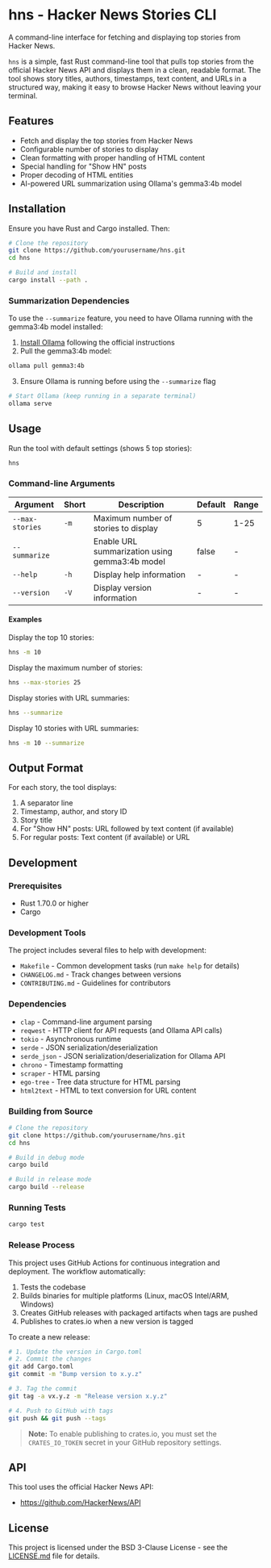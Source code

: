 # hns - Hacker News Stories CLI

A command-line interface for fetching and displaying top stories from Hacker News.

`hns` is a simple, fast Rust command-line tool that pulls top stories from the official Hacker News API and displays them in a clean, readable format. The tool shows story titles, authors, timestamps, text content, and URLs in a structured way, making it easy to browse Hacker News without leaving your terminal.

## Features

- Fetch and display the top stories from Hacker News
- Configurable number of stories to display
- Clean formatting with proper handling of HTML content
- Special handling for "Show HN" posts
- Proper decoding of HTML entities
- AI-powered URL summarization using Ollama's gemma3:4b model

## Installation

Ensure you have Rust and Cargo installed. Then:

```bash
# Clone the repository
git clone https://github.com/yourusername/hns.git
cd hns

# Build and install
cargo install --path .
```

### Summarization Dependencies

To use the `--summarize` feature, you need to have Ollama running with the gemma3:4b model installed:

1. [Install Ollama](https://ollama.ai/) following the official instructions
2. Pull the gemma3:4b model:
```bash
ollama pull gemma3:4b
```
3. Ensure Ollama is running before using the `--summarize` flag
```bash
# Start Ollama (keep running in a separate terminal)
ollama serve
```

## Usage

Run the tool with default settings (shows 5 top stories):

```bash
hns
```

### Command-line Arguments

| Argument | Short | Description | Default | Range |
|----------|-------|-------------|---------|-------|
| `--max-stories` | `-m` | Maximum number of stories to display | 5 | 1-25 |
| `--summarize` |  | Enable URL summarization using gemma3:4b model | false | - |
| `--help` | `-h` | Display help information | - | - |
| `--version` | `-V` | Display version information | - | - |

#### Examples

Display the top 10 stories:

```bash
hns -m 10
```

Display the maximum number of stories:

```bash
hns --max-stories 25
```

Display stories with URL summaries:

```bash
hns --summarize
```

Display 10 stories with URL summaries:

```bash
hns -m 10 --summarize
```

## Output Format

For each story, the tool displays:

1. A separator line
2. Timestamp, author, and story ID
3. Story title
4. For "Show HN" posts: URL followed by text content (if available)
5. For regular posts: Text content (if available) or URL

## Development

### Prerequisites

- Rust 1.70.0 or higher
- Cargo

### Development Tools

The project includes several files to help with development:

- `Makefile` - Common development tasks (run `make help` for details)
- `CHANGELOG.md` - Track changes between versions
- `CONTRIBUTING.md` - Guidelines for contributors

### Dependencies

- `clap` - Command-line argument parsing
- `reqwest` - HTTP client for API requests (and Ollama API calls)
- `tokio` - Asynchronous runtime
- `serde` - JSON serialization/deserialization
- `serde_json` - JSON serialization/deserialization for Ollama API
- `chrono` - Timestamp formatting
- `scraper` - HTML parsing
- `ego-tree` - Tree data structure for HTML parsing
- `html2text` - HTML to text conversion for URL content

### Building from Source

```bash
# Clone the repository
git clone https://github.com/yourusername/hns.git
cd hns

# Build in debug mode
cargo build

# Build in release mode
cargo build --release
```

### Running Tests

```bash
cargo test
```

### Release Process

This project uses GitHub Actions for continuous integration and deployment. The workflow automatically:

1. Tests the codebase
2. Builds binaries for multiple platforms (Linux, macOS Intel/ARM, Windows)
3. Creates GitHub releases with packaged artifacts when tags are pushed
4. Publishes to crates.io when a new version is tagged

To create a new release:

```bash
# 1. Update the version in Cargo.toml
# 2. Commit the changes
git add Cargo.toml
git commit -m "Bump version to x.y.z"

# 3. Tag the commit
git tag -a vx.y.z -m "Release version x.y.z"

# 4. Push to GitHub with tags
git push && git push --tags
```

> **Note:** To enable publishing to crates.io, you must set the `CRATES_IO_TOKEN` secret in your GitHub repository settings.

## API

This tool uses the official Hacker News API:
- https://github.com/HackerNews/API

## License

This project is licensed under the BSD 3-Clause License - see the [LICENSE.md](LICENSE.md) file for details.
